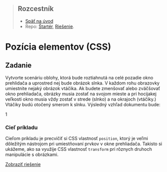 <div class="hidden">

> ## Rozcestník
> - [Späť na úvod](../../README.md)
> - Repo: [Štartér](/../../tree/main/css/position), [Riešenie](/../../tree/solution/css/position).
</div>

# Pozícia elementov (CSS)

## Zadanie

Vytvorte scenáriu oblohy, ktorá bude roztiahnutá na celé pozadie okno prehlidača a uprostred nej bude obrázok slnka. V 
každom rohu obrazovky umiestnite nejaký obrázok vtáčika. Ak budete zmenšovať alebo zväčšovať okno prehliadača, 
obrázky musia zostať na svojom mieste a pri hocijakej veľkosti okno musia vždy zostať v strede (slnko) a na okrajoch 
(vtáčiky.) Vtáčiky budú otočený smerom k slnku. Výsledný vzhľad dokumentu bude:

1[](images_sky/task.jpg)

### Cieľ príkladu
Cieľom príkladu je precvičiť si CSS vlastnosť `position`, ktorý je veľmi dôležitým nástrojom pri umiestňovaní prvkov v 
okne prehliadača. Takisto si ukážeme, ako sa využije CSS vlastnosť `transform` pri rôznych druhoch manipulácie s 
obrázkami.

<div class="hidden">

[Zobraziť riešenie](riesenie.md)
</div>